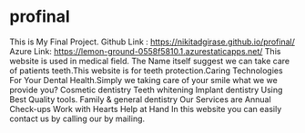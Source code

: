 # profinal
This is My Final Project.
Github Link : https://nikitadgirase.github.io/profinal/
Azure Link: https://lemon-ground-0558f5810.1.azurestaticapps.net/
This website is used in medical field.
    The Name itself suggest we can take care of patients teeth.This website is for teeth protection.Caring Technologies For Your Dental Health.Simply we taking care of your smile 
what we we provide you?
 Cosmetic dentistry
 Teeth whitening
 Implant dentistry
 Using Best Quality tools.
 Family & general dentistry
 Our Services are
   Annual Check-ups
   Work with Hearts
   Help at Hand
 In this website you can easily contact us by calling our by mailing.
